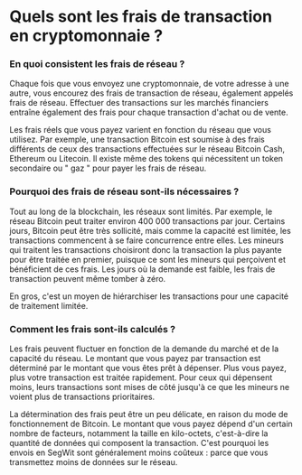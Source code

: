 # Quels sont les frais de transaction en cryptomonnaie ?

### En quoi consistent les frais de réseau ?

Chaque fois que vous envoyez une cryptomonnaie, de votre adresse à une autre, vous encourez des frais de transaction de réseau, également appelés frais de réseau. Effectuer des transactions sur les marchés financiers entraîne également des frais pour chaque transaction d'achat ou de vente.

Les frais réels que vous payez varient en fonction du réseau que vous utilisez. Par exemple, une transaction Bitcoin est soumise à des frais différents de ceux des transactions effectuées sur le réseau Bitcoin Cash, Ethereum ou Litecoin. Il existe même des tokens qui nécessitent un token secondaire ou " gaz " pour payer les frais de réseau.

### Pourquoi des frais de réseau sont-ils nécessaires ?

Tout au long de la blockchain, les réseaux sont limités. Par exemple, le réseau Bitcoin peut traiter environ 400 000 transactions par jour. Certains jours, Bitcoin peut être très sollicité, mais comme la capacité est limitée, les transactions commencent à se faire concurrence entre elles. Les mineurs qui traitent les transactions choisiront donc la transaction la plus payante pour être traitée en premier, puisque ce sont les mineurs qui perçoivent et bénéficient de ces frais. Les jours où la demande est faible, les frais de transaction peuvent même tomber à zéro.

En gros, c'est un moyen de hiérarchiser les transactions pour une capacité de traitement limitée.

### Comment les frais sont-ils calculés ?

Les frais peuvent fluctuer en fonction de la demande du marché et de la capacité du réseau. Le montant que vous payez par transaction est déterminé par le montant que vous êtes prêt à dépenser. Plus vous payez, plus votre transaction est traitée rapidement. Pour ceux qui dépensent moins, leurs transactions sont mises de côté jusqu'à ce que les mineurs ne voient plus de transactions prioritaires.

La détermination des frais peut être un peu délicate, en raison du mode de fonctionnement de Bitcoin. Le montant que vous payez dépend d'un certain nombre de facteurs, notamment la taille en kilo-octets, c'est-à-dire la quantité de données qui composent la transaction. C'est pourquoi les envois en SegWit sont généralement moins coûteux : parce que vous transmettez moins de données sur le réseau.
